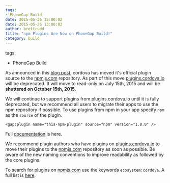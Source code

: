```yaml
---
tags:
- PhoneGap Build
date: 2015-05-26 15:00:02
date: 2015-05-26 13:00:02
author: brettrudd
title: "npm Plugins Are Now on PhoneGap Build!"
category: build
---
```

tags:
- PhoneGap Build

As announced in this [blog post](http://cordova.apache.org/announcements/2015/04/21/plugins-release-and-move-to-npm.html),
cordova has moved it's official plugin source to the [npmjs.com](https://www.npmjs.com) repository. As part of this move [plugins.cordova.io](http://plugins.cordova.io)
will be deprecated.  It will move to read-only on July 15th, 2015 and will be **shuttered on October 15th, 2015**.

We will continue to support plugins from plugins.cordova.io until it is fully deprecated, but we recommend all users to migrate their apps to use the npm repository if possible. To use plugins from npm in your app specify `npm` as the `source` of the plugin.

    <gap:plugin name="this-npm-plugin" source="npm" version="1.0.0" />

Full [documentation](http://docs.build.phonegap.com/en_US/configuring_plugins.md.html#Plugins) is here.

We recommend plugin authors who have plugins on [plugins.cordova.io](http://plugins.cordova.io) to move their plugins to the [npmjs.com](https://npmjs.com) repository as soon as possible.  Be aware of the new naming conventions to improve readability as followed by the core plugins.

To search for plugins on [npmjs.com](https://npmjs.com) use the keywords `ecosystem:cordova`.  A full list is [here](https://www.npmjs.com/search?q=ecosystem%3Acordova).
